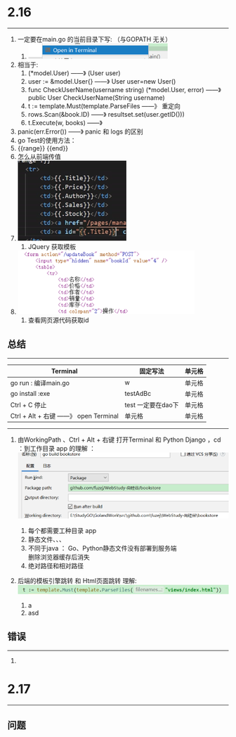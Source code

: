 # 2.16
***     ***     ***     ***     ***
1. 一定要在main.go 的当前目录下写: （与GOPATH 无关）
    1.  ![](.日志_images/519bb5dc.png)
2.  相当于:
    1.  (*model.User)  ——》 (User user)
    2.  user := &model.User{} ——》    User user=new User()
    3.  func CheckUserName(username string) (*model.User, error) 
        ——》  public User CheckUserName(String username) 
    4.  t := template.Must(template.ParseFiles ——》 重定向
    5.  rows.Scan(&book.ID) ——》 resultset.set(user.getID()))
    6.  t.Execute(w, books) ——》
3.  panic(err.Error()) ——》 panic 和 logs 的区别 
4.  go Test的使用方法：
5.  {{range}} {{end}}
6.  怎么从前端传值
7.  ![](.日志_images/98df50cd.png)
    1.  JQuery 获取模板 
8.  ![](.日志_images/d292eaf8.png)
    1. 查看网页源代码获取id
## 总结
***     ***     ***     ***     ***
|  Terminal        | 固定写法           | 单元格           |
|  ----         | ----             |----              |
|  go run : 编译main.go  | w            |单元格             |
| go install  :exe       |    testAdBc        |单元格              |
| Ctrl + C 停止      |  test 一定要在dao下      |单元格              |
| Ctrl + Alt + 右键 ——》 open Terminal|单元格           |单元格              |

***     ***     ***     ***     ***
1.  由WorkingPath 、Ctrl + Alt + 右键 打开Terminal 
和 Python Django ，cd ：到工作目录 app 的理解 ：
![](.日志_images/825c0c7d.png)
    1.  每个都需要工种目录 app
    2.  静态文件、、、
    3.  不同于java ： Go、Python静态文件没有部署到服务端     
        删除浏览器缓存后消失
    4.  绝对路径和相对路径

2.  后端的模板引擎跳转 和 Html页面跳转 理解:
![](.日志_images/3432ddf8.png)
    1.  a
    2.  asd
## 错误
***     ***     ***     ***     ***
1.

# 2.17

***     ***     ***     ***     ***
## 问题
